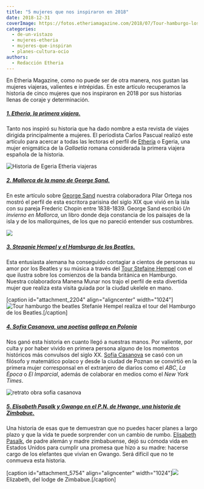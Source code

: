 ```yaml
---
title: "5 mujeres que nos inspiraron en 2018"
date: 2018-12-31
coverImage: https://fotos.etheriamagazine.com/2018/07/Tour-hamburgo-los-beatles-stefanie.jpg
categories: 
  - de-un-vistazo
  - mujeres-etheria
  - mujeres-que-inspiran
  - planes-cultura-ocio
authors: 
  - Redacción Etheria
---
```


En Etheria Magazine, como no puede ser de otra manera, nos gustan las mujeres viajeras, valientes e intrépidas. En este artículo recuperamos la historia de cinco mujeres que nos inspiraron en 2018 por sus historias llenas de coraje y determinación.

##### [1\. Etheria, la primera viajera.](https://etheriamagazine.com/2018/06/12/etheria-la-primera-viajera/)

Tanto nos inspiró su historia que ha dado nombre a esta revista de viajes dirigida principalmente a mujeres. El periodista Carlos Pascual realizó este artículo para acercar a todas las lectoras el perfil de [Etheria](https://etheriamagazine.com/2018/06/12/etheria-la-primera-viajera/) o Egeria, una mujer enigmática de la _Gallaetia_ romana considerada la primera viajera española de la historia.

![Historia de Egeria Etheria viajeras](https://fotos.etheriamagazine.com/2018/06/viaje-de-egeria-1.jpg)

##### [2\. Mallorca de la mano de George Sand.](https://etheriamagazine.com/2018/05/16/mallorca-de-la-mano-de-george-sand/)

En este artículo sobre [George Sand](https://etheriamagazine.com/2018/05/16/mallorca-de-la-mano-de-george-sand/) nuestra colaboradora Pilar Ortega nos mostró el perfil de esta escritora parisina del siglo XIX que vivió en la isla con su pareja Frederic Chopin entre 1838-1839. George Sand escribió _Un invierno en Mallorca_, un libro donde deja constancia de los paisajes de la isla y de los mallorquines, de los que no pareció entender sus costumbres.

![](https://fotos.etheriamagazine.com/2018/05/George-Sand-y-Mallorca-767x1024.jpg)

##### [3\. Stepanie Hempel y el Hamburgo de los Beatles.](https://etheriamagazine.com/2018/07/11/stefanie-hempel-y-el-hamburgo-de-los-beatles/)

Esta entusiasta alemana ha conseguido contagiar a cientos de personas su amor por los Beatles y su música a través del [Tour Stefaine Hempel](https://etheriamagazine.com/2018/07/11/stefanie-hempel-y-el-hamburgo-de-los-beatles/) con el que ilustra sobre los comienzos de la banda británica en Hamburgo. Nuestra colaboradora Manena Munar nos trajo el perfil de esta divertida mujer que realiza esta visita guiada por la ciudad ukelele en mano.

\[caption id="attachment\_2204" align="aligncenter" width="1024"\]![Tour hamburgo the beatles](https://fotos.etheriamagazine.com/2018/07/Tour-hamburgo-los-beatles-5-1024x683.jpg) Stefanie Hempel realiza el tour del Hamburgo de los Beatles.\[/caption\]

##### [4\. Sofía Casanova, una poetisa gallega en Polonia](https://etheriamagazine.com/2018/09/10/la-poetisa-sofia-casanova-una-gallega-en-polonia/)

Nos ganó esta historia en cuanto llegó a nuestras manos. Por valiente, por culta y por haber vivido en primera persona alguno de los momentos históricos más convulsos del siglo XX. [Sofía Casanova](https://etheriamagazine.com/2018/09/10/la-poetisa-sofia-casanova-una-gallega-en-polonia/) se casó con un filósofo y matemático polaco y desde la ciudad de Poznan se convirtió en la primera mujer corresponsal en el extranjero de diarios como el _ABC_, _La Época_ o _El Imparcial_, además de colaborar en medios como el _New York Times_.

![retrato obra sofia casanova](https://fotos.etheriamagazine.com/2018/09/Sofia-Casanova-Etheria-magazine.jpg)

##### [5\. Elisabeth Pasalk y Gwango en el P.N. de Hwange, una historia de Zimbabue.](https://etheriamagazine.com/2018/12/10/elizabeth-pasalk-y-gwango-en-el-p-n-de-hwange-zimbabue/)

Una historia de esas que te demuestran que no puedes hacer planes a largo plazo y que la vida te puede sorprender con un cambio de rumbo. [Elisabeth Pasalk](https://etheriamagazine.com/2018/12/10/elizabeth-pasalk-y-gwango-en-el-p-n-de-hwange-zimbabue/), de padre alemán y madre zimbabuense, dejó su cómoda vida en Estados Unidos para cumplir una promesa que hizo a su madre: hacerse cargo de los elefantes que vivían en Gwango. Será difícil que no te conmueva esta historia.

\[caption id="attachment\_5754" align="aligncenter" width="1024"\]![](https://fotos.etheriamagazine.com/2018/12/Elizabet-lodge-zinbabue-mujer-etheria-1024x688.jpg) Elizabeth, del lodge de Zimbabue.\[/caption\]
